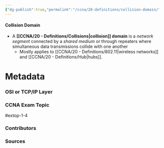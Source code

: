 ```yaml
---
{"dg-publish":true,"permalink":"/ccna/20-definitions/collision-domain/","tags":["defs_ccna"]}
---
```


#### Collision Domain
- A **[[CCNA/20 - Definitions/Collisions\|collision]] domain** is a *network segment* connected by a *shared medium* or through repeaters where simultaneous data transmissions collide with one another
	- Mostly applies to [[CCNA/20 - Definitions/802.11\|wireless networks]] and [[CCNA/20 - Definitions/Hub\|hubs]].

# Metadata
### OSI or TCP/IP Layer

### CCNA Exam Topic
#extop-1-4
### Contributors

### Sources

